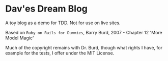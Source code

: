 Dav'es Dream Blog
=================

A toy blog as a demo for TDD. Not for use on live sites. 

Based on `Ruby on Rails for Dummies`, Barry Burd, 2007 - Chapter 12 'More Model Magic'

Much of the copyright remains with Dr. Burd, though what rights I have, for
example for the tests, I offer under the MIT License.

